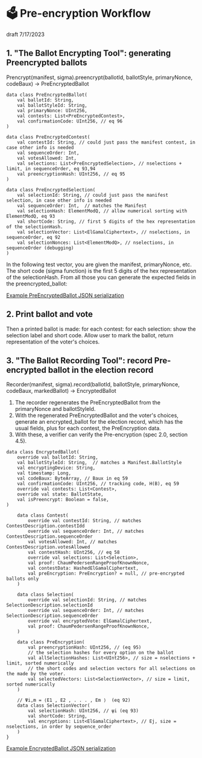 # 🗳 Pre-encryption Workflow

draft 7/17/2023

## 1. "The Ballot Encrypting Tool": generating Preencrypted ballots

 Prencrypt(manifest, sigma).preencrypt(ballotId, ballotStyle, primaryNonce, codeBaux) -> PreEncryptedBallot

````
data class PreEncryptedBallot(
    val ballotId: String,
    val ballotStyleId: String,
    val primaryNonce: UInt256,
    val contests: List<PreEncryptedContest>,
    val confirmationCode: UInt256, // eq 96
)

data class PreEncryptedContest(
    val contestId: String, // could just pass the manifest contest, in case other info is needed
    val sequenceOrder: Int,
    val votesAllowed: Int,
    val selections: List<PreEncryptedSelection>, // nselections + limit, in sequenceOrder, eq 93,94
    val preencryptionHash: UInt256, // eq 95
)

data class PreEncryptedSelection(
    val selectionId: String, // could just pass the manifest selection, in case other info is needed
    val sequenceOrder: Int,  // matches the Manifest
    val selectionHash: ElementModQ, // allow numerical sorting with ElementModQ, eq 93
    val shortCode: String, // first 5 digits of the hex representation of the selectionHash.
    val selectionVector: List<ElGamalCiphertext>, // nselections, in sequenceOrder, eq 92
    val selectionNonces: List<ElementModQ>, // nselections, in sequenceOrder (debugging)
)
````

In the following test vector, you are given the manifest, primaryNonce, etc. The short code (sigma function) is the 
first 5 digits of the hex representation of the selectionHash. From all those you can generate the expected fields in the
preencrypted_ballot:

[Example PreEncryptedBallot JSON serialization](../egklib/src/commonTest/data/testvectors/PreEncryptionTestVector.json)

## 2. Print ballot and vote

Then a printed ballot is made: for each contest: for each selection: show the selection label and short code.
Allow user to mark the ballot, return representation of the voter's choices.

## 3. "The Ballot Recording Tool": record Pre-encrypted ballot in the election record

Recorder(manifest, sigma).record(ballotId, ballotStyle, primaryNonce, codeBaux, markedBallot) -> EncryptedBallot

1. The recorder regenerates the PreEncryptedBallot from the primaryNonce and ballotStyleId.
2. With the regenerated PreEncryptedBallot and the voter's choices, generate an encrypted_ballot for the election record,
   which has the usual fields, plus for each contest, the PreEncryption data.
3. With these, a verifier can verify the Pre-encryption (spec 2.0, section 4.5).

````
data class EncryptedBallot(
    override val ballotId: String,
    val ballotStyleId: String,  // matches a Manifest.BallotStyle
    val encryptingDevice: String,
    val timestamp: Long,
    val codeBaux: ByteArray, // Baux in eq 59
    val confirmationCode: UInt256, // tracking code, H(B), eq 59
    override val contests: List<Contest>,
    override val state: BallotState,
    val isPreencrypt: Boolean = false,
)

    data class Contest(
        override val contestId: String, // matches ContestDescription.contestIdd
        override val sequenceOrder: Int, // matches ContestDescription.sequenceOrder
        val votesAllowed: Int, // matches ContestDescription.votesAllowed
        val contestHash: UInt256, // eq 58
        override val selections: List<Selection>,
        val proof: ChaumPedersenRangeProofKnownNonce,
        val contestData: HashedElGamalCiphertext,
        val preEncryption: PreEncryption? = null, // pre-encrypted ballots only
    ) 

    data class Selection(
        override val selectionId: String, // matches SelectionDescription.selectionId
        override val sequenceOrder: Int, // matches SelectionDescription.sequenceOrder
        override val encryptedVote: ElGamalCiphertext,
        val proof: ChaumPedersenRangeProofKnownNonce,
    ) 

    data class PreEncryption(
        val preencryptionHash: UInt256, // (eq 95)
        // the selection hashes for every option on the ballot
        val allSelectionHashes: List<UInt256>, // size = nselections + limit, sorted numerically
        // the short codes and selection vectors for all selections on the made by the voter.
        val selectedVectors: List<SelectionVector>, // size = limit, sorted numerically
    ) 

    // Ψi,m = ⟨E1 , E2 , . . . , Em ⟩  (eq 92)
    data class SelectionVector(
        val selectionHash: UInt256, // ψi (eq 93)
        val shortCode: String,
        val encryptions: List<ElGamalCiphertext>, // Ej, size = nselections, in order by sequence_order
    )
}
````

[Example EncryptedBallot JSON serialization](../egklib/src/commonTest/data/testvectors/PreEncryptionRecordedTestVector.json)
